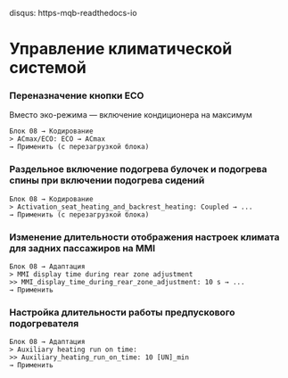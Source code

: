 disqus: https-mqb-readthedocs-io
# Управление климатической системой

### Переназначение кнопки ECO

Вместо эко-режима — включение кондиционера на максимум

```
Блок 08 → Кодирование
> ACmax/ECO: ECO → ACmax
→ Применить (с перезагрузкой блока)
```  

### Раздельное включение подогрева булочек и подогрева спины при включении подогрева сидений
```
Блок 08 → Кодирование
> Activation_seat_heating_and_backrest_heating: Coupled → ...
→ Применить (с перезагрузкой блока)
```

### Изменение длительности отображения настроек климата для задних пассажиров на MMI
```
Блок 08 → Адаптация
> MMI display time during rear zone adjustment
>> MMI_display_time_during_rear_zone_adjustment: 10 s → ...
→ Применить
```

### Настройка длительности работы предпускового подогревателя

```
Блок 08 → Адаптация
> Auxiliary heating run on time:
>> Auxiliary_heating_run_on_time: 10 [UN]_min
→ Применить
```